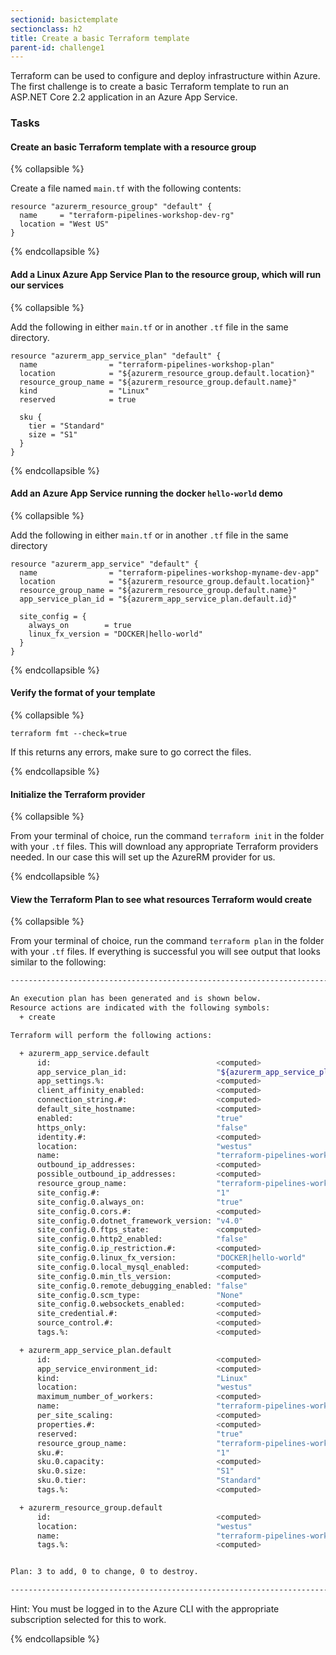 ```yaml
---
sectionid: basictemplate
sectionclass: h2
title: Create a basic Terraform template
parent-id: challenge1
---
```


Terraform can be used to configure and deploy infrastructure within Azure.  The first challenge is to create a basic Terraform template to run an ASP.NET Core 2.2 application in an Azure App Service.

### Tasks

#### Create an basic Terraform template with a resource group

{% collapsible %}

Create a file named `main.tf` with the following contents:

```hcl
resource "azurerm_resource_group" "default" {
  name     = "terraform-pipelines-workshop-dev-rg"
  location = "West US"
}
```

{% endcollapsible %}

#### Add a Linux Azure App Service Plan to the resource group, which will run our services

{% collapsible %}

Add the following in either `main.tf` or in another `.tf` file in the same directory.

```hcl
resource "azurerm_app_service_plan" "default" {
  name                = "terraform-pipelines-workshop-plan"
  location            = "${azurerm_resource_group.default.location}"
  resource_group_name = "${azurerm_resource_group.default.name}"
  kind                = "Linux"
  reserved            = true

  sku {
    tier = "Standard"
    size = "S1"
  }
}
```

{% endcollapsible %}

#### Add an Azure App Service running the docker `hello-world` demo

{% collapsible %}

Add the following in either `main.tf` or in another `.tf` file in the same directory

```hcl
resource "azurerm_app_service" "default" {
  name                = "terraform-pipelines-workshop-myname-dev-app"
  location            = "${azurerm_resource_group.default.location}"
  resource_group_name = "${azurerm_resource_group.default.name}"
  app_service_plan_id = "${azurerm_app_service_plan.default.id}"

  site_config = {
    always_on        = true
    linux_fx_version = "DOCKER|hello-world"
  }
}
```

{% endcollapsible %}

#### Verify the format of your template

{% collapsible %}

`terraform fmt --check=true`

If this returns any errors, make sure to go correct the files.

{% endcollapsible %}

#### Initialize the Terraform provider

{% collapsible %}

From your terminal of choice, run the command `terraform init` in the folder with your `.tf` files.  This will download any appropriate Terraform providers needed.  In our case this will set up the AzureRM provider for us.

{% endcollapsible %}

#### View the Terraform Plan to see what resources Terraform would create

{% collapsible %}

From your terminal of choice, run the command `terraform plan` in the folder with your `.tf` files.  If everything is successful you will see output that looks similar to the following:

```bash
------------------------------------------------------------------------

An execution plan has been generated and is shown below.
Resource actions are indicated with the following symbols:
  + create

Terraform will perform the following actions:

  + azurerm_app_service.default
      id:                                     <computed>
      app_service_plan_id:                    "${azurerm_app_service_plan.default.id}"
      app_settings.%:                         <computed>
      client_affinity_enabled:                <computed>
      connection_string.#:                    <computed>
      default_site_hostname:                  <computed>
      enabled:                                "true"
      https_only:                             "false"
      identity.#:                             <computed>
      location:                               "westus"
      name:                                   "terraform-pipelines-workshop-myname-dev-app"
      outbound_ip_addresses:                  <computed>
      possible_outbound_ip_addresses:         <computed>
      resource_group_name:                    "terraform-pipelines-workshop-dev-rg"
      site_config.#:                          "1"
      site_config.0.always_on:                "true"
      site_config.0.cors.#:                   <computed>
      site_config.0.dotnet_framework_version: "v4.0"
      site_config.0.ftps_state:               <computed>
      site_config.0.http2_enabled:            "false"
      site_config.0.ip_restriction.#:         <computed>
      site_config.0.linux_fx_version:         "DOCKER|hello-world"
      site_config.0.local_mysql_enabled:      <computed>
      site_config.0.min_tls_version:          <computed>
      site_config.0.remote_debugging_enabled: "false"
      site_config.0.scm_type:                 "None"
      site_config.0.websockets_enabled:       <computed>
      site_credential.#:                      <computed>
      source_control.#:                       <computed>
      tags.%:                                 <computed>

  + azurerm_app_service_plan.default
      id:                                     <computed>
      app_service_environment_id:             <computed>
      kind:                                   "Linux"
      location:                               "westus"
      maximum_number_of_workers:              <computed>
      name:                                   "terraform-pipelines-workshop-plan"
      per_site_scaling:                       <computed>
      properties.#:                           <computed>
      reserved:                               "true"
      resource_group_name:                    "terraform-pipelines-workshop-dev-rg"
      sku.#:                                  "1"
      sku.0.capacity:                         <computed>
      sku.0.size:                             "S1"
      sku.0.tier:                             "Standard"
      tags.%:                                 <computed>

  + azurerm_resource_group.default
      id:                                     <computed>
      location:                               "westus"
      name:                                   "terraform-pipelines-workshop-dev-rg"
      tags.%:                                 <computed>


Plan: 3 to add, 0 to change, 0 to destroy.

------------------------------------------------------------------------
```

Hint: You must be logged in to the Azure CLI with the appropriate subscription selected for this to work.

{% endcollapsible %}
